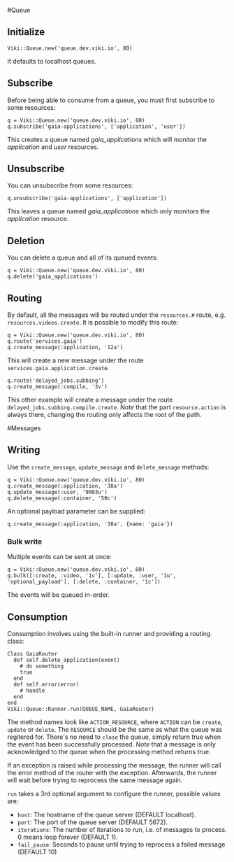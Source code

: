 #Queue
## Initialize
    Viki::Queue.new('queue.dev.viki.io', 80)

It defaults to localhost queues.

## Subscribe
Before being able to consume from a queue, you must first subscribe to some resources:

    q = Viki::Queue.new('queue.dev.viki.io', 80)
    q.subscribe('gaia-applications', ['application', 'user'])

This creates a queue named *gaia_applications* which will monitor the *application* and *user* resources.

## Unsubscribe
You can unsubscribe from some resources:

    q.unsubscribe('gaia-applications', ['application'])

This leaves a queue named *gaia_applications* which only monitors the *application* resource.

## Deletion
You can delete a queue and all of its queued events:

    q = Viki::Queue.new('queue.dev.viki.io', 80)
    q.delete('gaia_applications')

## Routing
By default, all the messages will be routed under the `resources.#` route, e.g. `resources.videos.create`. It is possible to modify this route:

    q = Viki::Queue.new('queue.dev.viki.io', 80)
    q.route('services.gaia')
    q.create_message(:application, '12a')

This will create a new message under the route `services.gaia.application.create`.

    q.route('delayed_jobs.subbing')
    q.create_message(:compile, '3v')

This other example will create a message under the route `delayed_jobs.subbing.compile.create`. *Note* that the part `resource.action` is always there, changing the routing only affects the root of the path.

#Messages
## Writing
Use the `create_message`, `update_message` and `delete_message` methods:

    q = Viki::Queue.new('queue.dev.viki.io', 80)
    q.create_message(:application, '38a')
    q.update_message(:user, '9003u')
    q.delete_message(:container, '50c')

An optional payload parameter can be supplied:

    q.create_message(:application, '38a', {name: 'gaia'})

### Bulk write
Multiple events can be sent at once:

    q = Viki::Queue.new('queue.dev.viki.io', 80)
    q.bulk([:create, :video, '1v'], [:update, :user, '1u', 'optional_payload'], [:delete, :container, '1c'])

The events will be queued in-order.

## Consumption

Consumption involves using the built-in runner and providing a routing class:

    Class GaiaRouter
      def self.delete_application(event)
        # do something
        true
      end
      def self.error(error)
        # handle
      end
    end
    Viki::Queue::Runner.run(QUEUE_NAME, GaiaRouter)

The method names look like `ACTION_RESOURCE`, where `ACTION` can be `create`, `update` or `delete`. The `RESOURCE` should be the same as what the queue was regitered for. There's no need to `close` the queue, simply return true when the event has been successfully processed. *Note* that a message is only acknowledged to the queue when the processing method returns true.

If an exception is raised while processing the message, the runner will call the error method of the router with the exception. Afterwards, the runner will wait before trying to reprocess the same message again.

`run` takes a 3rd optional argument to configure the runner, possible values are:

* `host`: The hostname of the queue server (DEFAULT localhost).
* `port`: The port of the queue server (DEFAULT 5672).
* `iterations`: The number of iterations to run, i.e. of messages to process. 0 means loop forever (DEFAULT 1).
* `fail_pause`: Seconds to pause until trying to reprocess a failed message (DEFAULT 10)
